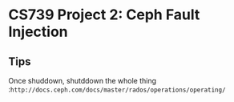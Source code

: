 # CS739 Project 2: Ceph Fault Injection

## Tips
Once shuddown, shutddown the whole thing :`http://docs.ceph.com/docs/master/rados/operations/operating/`



